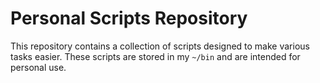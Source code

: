# Personal Scripts Repository

This repository contains a collection of scripts designed to make various tasks easier. These scripts are stored in my `~/bin` and are intended for personal use.